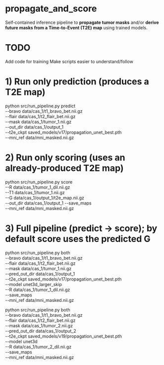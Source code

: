 # propagate_and_score

Self‑contained inference pipeline to **propagate tumor masks** and/or **derive future masks from a Time‑to‑Event (T2E) map** using trained models.

# TODO
Add code for training
Make scripts easier to understand/follow

# 1) Run only prediction (produces a T2E map)
python src/run_pipeline.py predict \
  --bravo data/cas_1/t1_bravo_bet.nii.gz \
  --flair data/cas_1/t2_flair_bet.nii.gz \
  --mask  data/cas_1/tumor_1.nii.gz \
  --out_dir data/cas_1/output_1 \
  --t2e_ckpt saved_models/v17/propagation_unet_best.pth \
  --mni_ref data/mni_masked.nii.gz

# 2) Run only scoring (uses an already-produced T2E map)
python src/run_pipeline.py score \
  --R data/cas_1/tumor_1_dil.nii.gz \
  --T1 data/cas_1/tumor_1.nii.gz \
  --G  data/cas_1/output_1/t2e_map.nii.gz \
  --out_dir data/cas_1/output_1 --save_maps \
  --mni_ref data/mni_masked.nii.gz

# 3) Full pipeline (predict → score); by default score uses the predicted G
python src/run_pipeline.py both \
  --bravo data/cas_1/t1_bravo_bet.nii.gz \
  --flair data/cas_1/t2_flair_bet.nii.gz \
  --mask  data/cas_1/tumor_1.nii.gz \
  --pred_out_dir data/cas_1/output_1 \
  --t2e_ckpt saved_models/v17/propagation_unet_best.pth \
  --model unet3d_larger_skip \
  --R data/cas_1/tumor_1_dil.nii.gz \
  --save_maps \
  --mni_ref data/mni_masked.nii.gz

python src/run_pipeline.py both \
  --bravo data/cas_1/t1_bravo_bet.nii.gz \
  --flair data/cas_1/t2_flair_bet.nii.gz \
  --mask  data/cas_1/tumor_2.nii.gz \
  --pred_out_dir data/cas_1/output_2 \
  --t2e_ckpt saved_models/v19/propagation_unet_best.pth \
  --model unet3d \
  --R data/cas_1/tumor_2_dil.nii.gz \
  --save_maps \
  --mni_ref data/mni_masked.nii.gz
